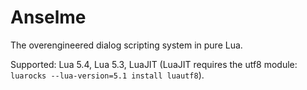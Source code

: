 # Anselme

The overengineered dialog scripting system in pure Lua.

Supported: Lua 5.4, Lua 5.3, LuaJIT (LuaJIT requires the utf8 module: `luarocks --lua-version=5.1 install luautf8`).

